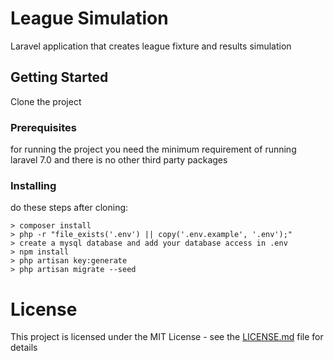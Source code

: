# League Simulation

Laravel application that creates league fixture and results simulation

## Getting Started

Clone the project

### Prerequisites

for running the project you need the minimum requirement of running laravel 7.0 and there is no other third party packages

### Installing

do these steps after cloning:

```
> composer install
> php -r "file_exists('.env') || copy('.env.example', '.env');"
> create a mysql database and add your database access in .env
> npm install
> php artisan key:generate
> php artisan migrate --seed

```

# License

This project is licensed under the MIT License - see the [LICENSE.md](LICENSE.md) file for details

